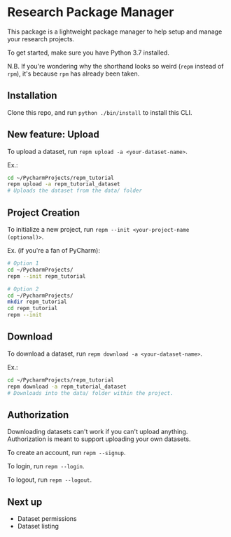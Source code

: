 Research Package Manager
=========

This package is a lightweight package manager to help setup and manage your research projects.

To get started, make sure you have Python 3.7 installed.

N.B. If you're wondering why the shorthand looks so weird (`repm` instead of `rpm`),
it's because `rpm` has already been taken.

## Installation
Clone this repo, and run `python ./bin/install` to install this CLI.

## New feature: Upload
To upload a dataset, run `repm upload -a <your-dataset-name>`.

Ex.:
```bash
cd ~/PycharmProjects/repm_tutorial
repm upload -a repm_tutorial_dataset
# Uploads the dataset from the data/ folder
```

## Project Creation
To initialize a new project, run `repm --init <your-project-name (optional)>`.

Ex. (if you're a fan of PyCharm):
```bash
# Option 1
cd ~/PycharmProjects/
repm --init repm_tutorial

# Option 2
cd ~/PycharmProjects/
mkdir repm_tutorial
cd repm_tutorial
repm --init
```

## Download
To download a dataset, run `repm download -a <your-dataset-name>`.

Ex.:
```bash
cd ~/PycharmProjects/repm_tutorial
repm download -a repm_tutorial_dataset
# Downloads into the data/ folder within the project.
```

## Authorization
Downloading datasets can't work if you can't upload anything.
Authorization is meant to support uploading your own datasets.

To create an account, run `repm --signup`.

To login, run `repm --login`.

To logout, run `repm --logout`.

## Next up
- Dataset permissions
- Dataset listing
